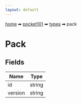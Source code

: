 ```yaml
---
layout: default
---
```


[home](/) ➡ [pocket101](/protocol/pocket101) ➡ [types](/protocol/pocket101/types) ➡ pack

# Pack

## Fields

Name | Type
---|---
id | string
version | string

